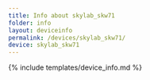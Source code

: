 ```yaml
---
title: Info about skylab_skw71
folder: info
layout: deviceinfo
permalink: /devices/skylab_skw71/
device: skylab_skw71
---
```

{% include templates/device_info.md %}
